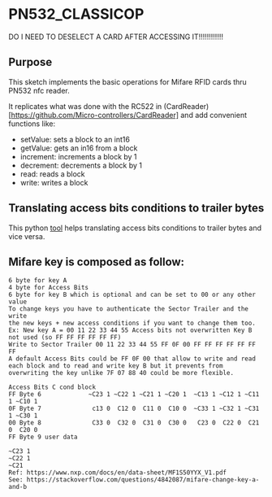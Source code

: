 # PN532_CLASSICOP

DO I NEED TO DESELECT A CARD AFTER ACCESSING IT!!!!!!!!!!!!

## Purpose

This sketch implements the basic operations for Mifare RFID cards thru PN532 nfc reader.

It replicates what was done with the RC522 in (CardReader)[https://github.com/Micro-controllers/CardReader]
and add convenient functions like:

* setValue: sets a block to an int16
* getValue: gets an in16 from a block
* increment: increments a  block by 1
* decrement: decrements a  block by 1
* read: reads a block
* write: writes a block

## Translating access bits conditions to trailer bytes

This python [tool](https://github.com/PyPajmd/mifare_access_conditions) helps translating access bits conditions to trailer bytes and vice versa.

## Mifare key is composed as follow:

    6 byte for key A
    4 byte for Access Bits
    6 byte for key B which is optional and can be set to 00 or any other value
    To change keys you have to authenticate the Sector Trailer and the write 
    the new keys + new access conditions if you want to change them too.
    Ex: New key A = 00 11 22 33 44 55 Access bits not overwritten Key B not used (so FF FF FF FF FF FF)
    Write to Sector Trailer 00 11 22 33 44 55 FF 0F 00 FF FF FF FF FF FF FF
    A default Access Bits could be FF 0F 00 that allow to write and read each block and to read and write key B but it prevents from overwriting the key unlike 7F 07 88 40 could be more flexible.

    Access Bits C cond block
    FF Byte 6             ~C23 1 ~C22 1 ~C21 1 ~C20 1  ~C13 1 ~C12 1 ~C11 1 ~C10 1
    0F Byte 7              c13 0  C12 0  C11 0  C10 0  ~C33 1 ~C32 1 ~C31 1 ~C30 1
    00 Byte 8              C33 0  C32 0  C31 0  C30 0   C23 0  C22 0  C21 0  C20 0
    FF Byte 9 user data

    ~C23 1
    ~C22 1
    ~C21
    Ref: https://www.nxp.com/docs/en/data-sheet/MF1S50YYX_V1.pdf
    See: https://stackoverflow.com/questions/4842087/mifare-change-key-a-and-b